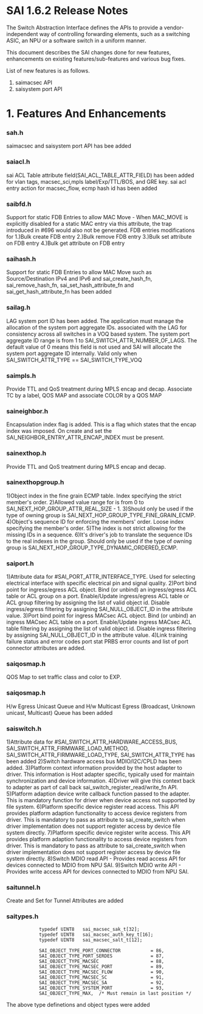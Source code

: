 
# SAI 1.6.2 Release Notes

The Switch Abstraction Interface defines the APIs to provide a vendor-independent way of controlling forwarding elements, such as a switching ASIC, an NPU or a software switch in a uniform manner.

This document describes the SAI changes done for new features, enhancements on existing features/sub-features and various bug fixes.

List of new features is as follows.
1) saimacsec API
2) saisystem port API

# 1. Features And Enhancements  

### sah.h		

saimacsec and saisystem port API has bee added

### saiacl.h	

sai ACL Table attribute field(SAI_ACL_TABLE_ATTR_FIELD) has been added for vlan tags, macsec_sci,mpls label/Exp/TTL/BOS, and GRE key. sai acl entry action for macsec_flow, ecmp hash id has been added

### saibfd.h	
Support for static FDB Entries to allow MAC Move -  When MAC_MOVE is explicitly disabled for a static MAC entry via this attribute, the trap introduced in #696 would also not be generated.
FDB entries modifications for
		1.)Bulk create FDB entry
		2.)Bulk remove FDB entry
		3.)Bulk set attribute on FDB entry
		4.)Bulk get attribute on FDB entry

### saihash.h	
Support for static FDB Entries to allow MAC Move such as Source/Destination IPv4 and IPv6 and sai_create_hash_fn, sai_remove_hash_fn, sai_set_hash_attribute_fn and sai_get_hash_attribute_fn has been added

### sailag.h	
LAG system port ID has been added. The application must manage the allocation of the system port aggregate IDs. associated with the LAG for consistency across all switches in a VOQ based system. The system port aggregate ID range is from 1 to SAI_SWITCH_ATTR_NUMBER_OF_LAGS. The default value of 0 means this field is not used and SAI will allocate the system port aggregate ID internally. Valid only when SAI_SWITCH_ATTR_TYPE	== SAI_SWITCH_TYPE_VOQ

### saimpls.h	
Provide TTL and QoS treatment during MPLS encap and decap. Associate TC by a label, QOS MAP and associate COLOR by a QOS MAP

### saineighbor.h  
Encapsulation index flag is added. This is a flag which states that the encap index was imposed. On create and set the SAI_NEIGHBOR_ENTRY_ATTR_ENCAP_INDEX must be present.

### sainexthop.h	
Provide TTL and QoS treatment during MPLS encap and decap. 

### sainexthopgroup.h	
1)Object index in the fine grain ECMP table. Index specifying the strict member's order. 
2)Allowed value range for is from 0 to SAI_NEXT_HOP_GROUP_ATTR_REAL_SIZE - 1. 
3)Should only be used if the type of owning group is SAI_NEXT_HOP_GROUP_TYPE_FINE_GRAIN_ECMP.
4)Object's sequence ID for enforcing the members' order. Loose index specifying the member's order. 
5)The index is not strict allowing for the missing IDs in a sequence. 
6)It's driver's job to translate the sequence IDs to the real indexes in the group. Should only be used if the type of owning group is SAI_NEXT_HOP_GROUP_TYPE_DYNAMIC_ORDERED_ECMP.

### saiport.h	
1)Attribute data for #SAI_PORT_ATTR_INTERFACE_TYPE. Used for selecting electrical interface with specific electrical pin and signal quality.
2)Port bind point for ingress/egress ACL object. Bind (or unbind) an ingress/egress ACL table or ACL group on a port. Enable/Update ingress/egress ACL table or ACL group filtering by assigning the list of valid object id. Disable ingress/egress filtering by assigning 		SAI_NULL_OBJECT_ID in the attribute value.
3)Port bind point for ingress MACsec ACL object. Bind (or unbind) an ingress MACsec ACL table on a port. Enable/Update ingress MACsec ACL table filtering by assigning the list of valid object id. Disable ingress filtering by assigning SAI_NULL_OBJECT_ID in the attribute value.
4)Link training failure status and error codes port stat PRBS error counts and list of port connector attributes are added.

### saiqosmap.h	
QOS Map to set traffic class and color to EXP.

### saiqosmap.h	
H/w Egress Unicast Queue and H/w Multicast Egress (Broadcast, Unknown unicast, Multicast) Queue has been added

### saiswitch.h	
1)Attribute data for #SAI_SWITCH_ATTR_HARDWARE_ACCESS_BUS, SAI_SWITCH_ATTR_FIRMWARE_LOAD_METHOD, SAI_SWITCH_ATTR_FIRMWARE_LOAD_TYPE, 		SAI_SWITCH_ATTR_TYPE has been added 
2)Switch hardware access bus MDIO/I2C/CPLD has been added.
3)Platform context information provided by the host adapter to driver. This information is Host adapter specific, typically used for maintain synchronization and device information. 
4)Driver will give this context back to adapter as part of call back sai_switch_register_read/write_fn API.
5)Platform adaption device write callback function passed to the adapter. This is mandatory function for driver when device access not supported by file system.
6)Platform specific device register read access. This API provides platform adaption functionality to access device registers from driver. This is mandatory to pass as attribute to 	 			sai_create_switch when driver implementation does not support register access by device file system directly.
7)Platform specific device register write access. This API provides platform adaption functionality to access device registers from driver. This is mandatory to pass as attribute to 				sai_create_switch when driver implementation does not support register access by device file system directly.
8)Switch MDIO read API - Provides read access API for devices connected to MDIO from NPU SAI.
9)Switch MDIO write API - Provides write access API for devices connected to MDIO from NPU SAI.

### saitunnel.h	
Create and Set for Tunnel Attributes are added

### saitypes.h	
				typedef UINT8   sai_macsec_sak_t[32];
				typedef UINT8   sai_macsec_auth_key_t[16];
				typedef UINT8   sai_macsec_salt_t[12];

				SAI_OBJECT_TYPE_PORT_CONNECTOR           = 86,
				SAI_OBJECT_TYPE_PORT_SERDES              = 87,
				SAI_OBJECT_TYPE_MACSEC                   = 88,
				SAI_OBJECT_TYPE_MACSEC_PORT              = 89,
				SAI_OBJECT_TYPE_MACSEC_FLOW              = 90,
				SAI_OBJECT_TYPE_MACSEC_SC                = 91,
				SAI_OBJECT_TYPE_MACSEC_SA                = 92,
				SAI_OBJECT_TYPE_SYSTEM_PORT              = 93,
				SAI_OBJECT_TYPE_MAX,  /* Must remain in last position */

The above type definetions and object types were added